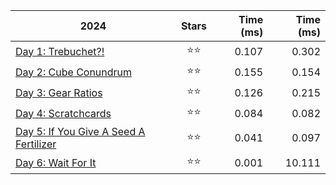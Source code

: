 | 2024                                                          | Stars | Time (ms)  | Time (ms)  |
|---------------------------------------------------------------|:-----:|-----------:|-----------:|
| [Day 1: Trebuchet?!](src/solutions/day01.zig)                 |  ⭐⭐ |      0.107 |      0.302 |
| [Day 2: Cube Conundrum](src/solutions/day02.zig)              |  ⭐⭐ |      0.155 |      0.154 |
| [Day 3: Gear Ratios](src/solutions/day03.zig)                 |  ⭐⭐ |      0.126 |      0.215 |
| [Day 4: Scratchcards](src/solutions/day04.zig)                |  ⭐⭐ |      0.084 |      0.082 |
| [Day 5: If You Give A Seed A Fertilizer](src/solutions/day05.zig) |  ⭐⭐ |      0.041 |      0.097 |
| [Day 6: Wait For It](src/solutions/day06.zig)                 |  ⭐⭐ |      0.001 |     10.111 |
